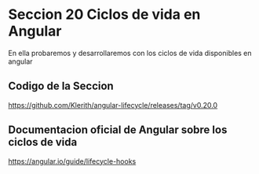 # Seccion 20 Ciclos de vida en Angular

En ella probaremos y desarrollaremos con los ciclos de vida disponibles en angular

## Codigo de la Seccion

<https://github.com/Klerith/angular-lifecycle/releases/tag/v0.20.0>

## Documentacion oficial de Angular sobre los ciclos de vida

<https://angular.io/guide/lifecycle-hooks>
